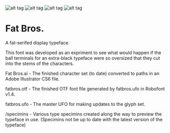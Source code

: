 ![alt tag](https://raw.github.com/mediumjones/fat-bros/master/specimins/fatbros-specimin-01.png)
![alt tag](https://raw.github.com/mediumjones/fat-bros/master/specimins/fatbros-specimin-02.png)
![alt tag](https://raw.github.com/mediumjones/fat-bros/master/specimins/fatbros-specimin-03.png)
![alt tag](https://raw.github.com/mediumjones/fat-bros/master/specimins/skateboard.jpg)

Fat Bros.
========

A fat-serifed display typeface.

This font was developed as an expriment to see what would happen if the ball terminals for an extra-black typeface were so oversized that they cut into the stems of the characters.

Fat Bros.ai - The finished character set (to date) converted to paths in an Adobe Illustrator CS6 file.

fatbros.otf - The finished OTF font file generated by fatbros.ufo in Robofont v1.4.

fatbros.ufo - The master UFO for making updates to the glyph set.

/specimins - Various type specimins created along the way to preview the typeface in use. (Specimins not be up to date with the latest version of the typeface)
